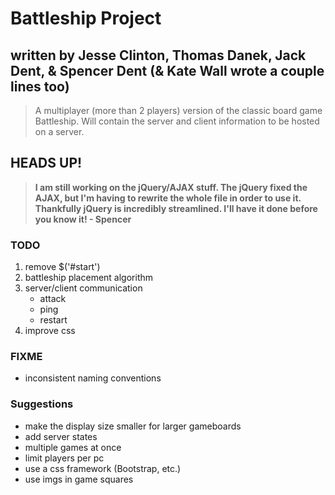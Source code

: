 # Battleship Project
## written by Jesse Clinton, Thomas Danek, Jack Dent, & Spencer Dent (& Kate Wall wrote a couple lines too)

> A multiplayer (more than 2 players) version of the classic board game Battleship. Will contain the server and client information to be hosted on a server.

## HEADS UP!
> __I am still working on the jQuery/AJAX stuff. The jQuery fixed the AJAX, but I'm having to rewrite the whole file in order to use it. Thankfully jQuery is incredibly streamlined. I'll have it done before you know it!  - Spencer__

### TODO
1. remove $('#start')
1. battleship placement algorithm
1. server/client communication
    * attack
    * ping
    * restart
1. improve css

### FIXME
* inconsistent naming conventions

### Suggestions
* make the display size smaller for larger gameboards
* add server states
* multiple games at once
* limit players per pc
* use a css framework (Bootstrap, etc.)
* use imgs in game squares
